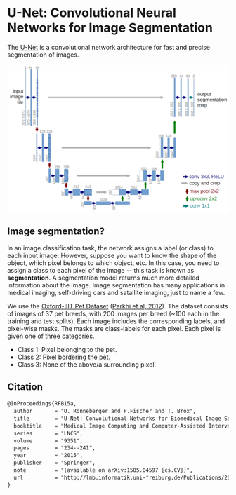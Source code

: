 <!--
 Copyright 2022 Victor I. Afolabi

 Licensed under the Apache License, Version 2.0 (the "License");
 you may not use this file except in compliance with the License.
 You may obtain a copy of the License at

     http://www.apache.org/licenses/LICENSE-2.0

 Unless required by applicable law or agreed to in writing, software
 distributed under the License is distributed on an "AS IS" BASIS,
 WITHOUT WARRANTIES OR CONDITIONS OF ANY KIND, either express or implied.
 See the License for the specific language governing permissions and
 limitations under the License.
-->

# U-Net: Convolutional Neural Networks for Image Segmentation

The [U-Net] is a convolutional network architecture for fast and precise segmentation of images.

![U-Net Architecture](res/u-net-architecture.png)

## Image segmentation?

In an image classification task, the network assigns a label (or class) to each input image. However, suppose you want to know the shape of the object, which pixel belongs to which object, etc. In this case, you need to assign a class to each pixel of the image -- this task is known as **segmentation**. A segmentation model returns much more detailed information about the image. Image segmentation has many applications in medical imaging, self-driving cars and satallite imaging, just to name a few.

We use the [Oxford-IIIT Pet Dataset] ([Parkhi et al, 2012]). The dataset consists of images of 37 pet breeds, with 200 images per breed (~100 each in the training and test splits). Each image includes the corresponding labels, and pixel-wise masks. The masks are class-labels for each pixel. Each pixel is given one of three categories.

- Class 1: Pixel belonging to the pet.
- Class 2: Pixel bordering the pet.
- Class 3: None of the above/a surrounding pixel.


## Citation

```txt
@InProceedings{RFB15a,
  author       = "O. Ronneberger and P.Fischer and T. Brox",
  title        = "U-Net: Convolutional Networks for Biomedical Image Segmentation",
  booktitle    = "Medical Image Computing and Computer-Assisted Intervention (MICCAI)",
  series       = "LNCS",
  volume       = "9351",
  pages        = "234--241",
  year         = "2015",
  publisher    = "Springer",
  note         = "(available on arXiv:1505.04597 [cs.CV])",
  url          = "http://lmb.informatik.uni-freiburg.de/Publications/2015/RFB15a"
}
```

[U-Net]: https://lmb.informatik.uni-freiburg.de/people/ronneber/u-net/
[Oxford-IIIT Pet Dataset]: https://www.robots.ox.ac.uk/%7Evgg/data/pets/
[Parkhi et al, 2012]: https://www.robots.ox.ac.uk/%7Evgg/publications/2012/parkhi12a/parkhi12a.pdf